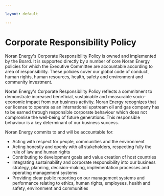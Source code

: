 ```yaml
---

layout: default

---
```


# Corporate Responsibility Policy

Noran Energy's Corporate Responsibility Policy is owned and implemented by the Board. It is supported directly by a number of core Noran Energy policies for which the Executive Committee are accountable according to area of responsibility. These policies cover our global code of conduct, human rights, human resources, health, safety and environment and community investment.

Noran Energy's Corporate Responsibility Policy reflects a commitment to demonstrate increased beneficial, sustainable and measurable socio-economic impact from our business activity. Noran Energy recognizes that our license to operate as an international upstream oil and gas company has to be earned through responsible corporate behaviour which does not compromise the well-being of future generations. This responsible behaviour is a key determinant of our business success.

Noran Energy commits to and will be accountable for:

- Acting with respect for people, communities and the environment
- Acting honestly and openly with all stakeholders, respecting fully the rule of law and human rights
- Contributing to development goals and value creation of host countries
- Integrating sustainability and corporate responsibility into our business strategy, planning, decision-making, implementation processes and operating management systems
- Providing clear public reporting on our management systems and performance relating to ethics, human rights, employees, health and safety, environment and communities